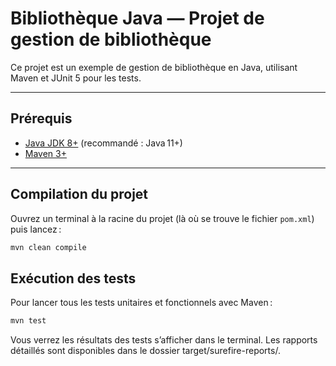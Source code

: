 # Bibliothèque Java — Projet de gestion de bibliothèque

Ce projet est un exemple de gestion de bibliothèque en Java, utilisant Maven et JUnit 5 pour les tests.

---

## Prérequis

- [Java JDK 8+](https://adoptopenjdk.net/) (recommandé : Java 11+)
- [Maven 3+](https://maven.apache.org/)

---

## Compilation du projet

Ouvrez un terminal à la racine du projet (là où se trouve le fichier `pom.xml`) puis lancez :

```bash
mvn clean compile
```

## Exécution des tests
Pour lancer tous les tests unitaires et fonctionnels avec Maven :

```bash
mvn test
```

Vous verrez les résultats des tests s’afficher dans le terminal. Les rapports détaillés sont disponibles dans le dossier target/surefire-reports/.